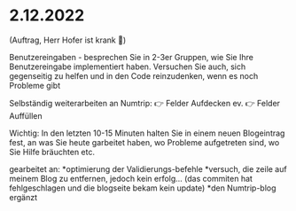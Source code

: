 # 2.12.2022 #

(Auftrag, Herr Hofer ist krank 🤒)

Benutzereingaben - 
    besprechen Sie in 2-3er Gruppen, wie Sie Ihre Benutzereingabe implementiert haben. Versuchen Sie auch, sich gegenseitig zu helfen und in den Code reinzudenken, wenn es noch Probleme gibt

Selbständig weiterarbeiten an Numtrip: 
👉 Felder Aufdecken 
ev. 👉 Felder Auffüllen

Wichtig: In den letzten 10-15 Minuten halten Sie in einem neuen Blogeintrag fest, an was Sie heute garbeitet haben, wo Probleme aufgetreten sind, wo Sie Hilfe bräuchten etc.

gearbeitet an:
*optimierung der Validierungs-befehle
*versuch, die zeile auf meinem Blog zu entfernen, jedoch kein erfolg... (das commiten hat fehlgeschlagen und die blogseite bekam kein update)
*den Numtrip-blog ergänzt
